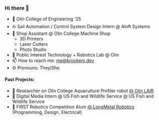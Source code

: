### Hi there 👋

- 🔭 Olin College of Engineering '25
- ⛵ Sail Automation / Control System Design Intern @ Aloft Systems
- 🔧 Shop Assistant @ Olin College Machine Shop
  - 3D Printers
  - Laser Cutters
  - Photo Studio
- 💬 Public Interest Technology + Robotics Lab @ Olin
- 📫 How to reach me: me@brookem.dev
- ☮ Pronouns: They/She

#### Past Projects:
- 🌊 Researcher on Olin College Aquaculture Profiler robot [@ Olin LAIR](https://github.com/ocap-lair-olin)
- 🌱 Digital Media Intern @ US Fish and Wildlife Service @ US Fish and Wildlife Service
- 🤖 FIRST Robotics Competition Alum [@ LongMetal Robotics](https://github.com/LongMetal-Robotics) (Programming, Design, Electrical)
